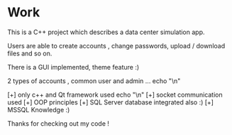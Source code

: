 # Work

This is a C++ project which describes a data center simulation app.

Users are able to create accounts , change passwords, upload / download files and so on.

There is a GUI implemented, theme feature :) 

2 types of accounts , common user and admin ... echo "\n"

  [+] only c++ and Qt framework used echo "\n"
  [+] socket communication used 
  [+] OOP principles 
  [+] SQL Server database integrated also :) 
  [+] MSSQL Knowledge :) 


Thanks for checking out my code !
